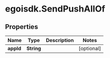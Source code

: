 # egoisdk.SendPushAllOf

## Properties

Name | Type | Description | Notes
------------ | ------------- | ------------- | -------------
**appId** | **String** |  | [optional] 


